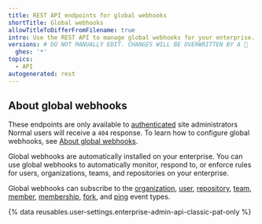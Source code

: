 ```yaml
---
title: REST API endpoints for global webhooks
shortTitle: Global webhooks
allowTitleToDifferFromFilename: true
intro: Use the REST API to manage global webhooks for your enterprise.
versions: # DO NOT MANUALLY EDIT. CHANGES WILL BE OVERWRITTEN BY A 🤖
  ghes: '*'
topics:
  - API
autogenerated: rest
---
```


## About global webhooks

These endpoints are only available to [authenticated](/rest/overview/authenticating-to-the-rest-api) site administrators Normal users will receive a `404` response. To learn how to configure global webhooks, see [About global webhooks](/admin/monitoring-activity-in-your-enterprise/exploring-user-activity/managing-global-webhooks).

Global webhooks are automatically installed on your enterprise. You can use global webhooks to automatically monitor, respond to, or enforce rules for users, organizations, teams, and repositories on your enterprise.

Global webhooks can subscribe to the [organization](/webhooks-and-events/webhooks/webhook-events-and-payloads#organization), [user](/webhooks-and-events/webhooks/webhook-events-and-payloads#user), [repository](/webhooks-and-events/webhooks/webhook-events-and-payloads#repository), [team](/webhooks-and-events/webhooks/webhook-events-and-payloads#team), [member](/webhooks-and-events/webhooks/webhook-events-and-payloads#member), [membership](/webhooks-and-events/webhooks/webhook-events-and-payloads#membership), [fork](/webhooks-and-events/webhooks/webhook-events-and-payloads#fork), and [ping](/webhooks-and-events/webhooks/about-webhooks#ping-event) event types.

{% data reusables.user-settings.enterprise-admin-api-classic-pat-only %}

<!-- Content after this section is automatically generated -->
